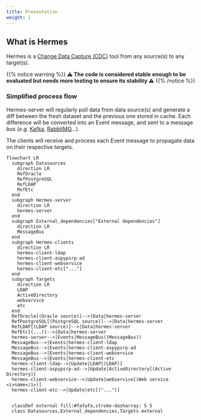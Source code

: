 ```yaml
---
title: Presentation
weight: 1
---
```


## What is Hermes

Hermes is a [Change Data Capture (CDC)](https://medium.com/event-driven-utopia/a-gentle-introduction-to-event-driven-change-data-capture-683297625f9b) tool from any source(s) to any target(s).

{{% notice warning %}}
**⚠️ The code is considered stable enough to be evaluated but needs more testing to ensure its stability ⚠️**
{{% /notice %}}

### Simplified process flow

Hermes-server will regularly poll data from data source(s) and generate a diff between the fresh dataset and the previous one stored in cache. Each difference will be converted into an Event message, and sent to a message bus (*e.g.* [Kafka](https://kafka.apache.org/), [RabbitMQ](https://www.rabbitmq.com/)...).

The clients will receive and process each Event message to propagate data on their respective targets.

``` mermaid
flowchart LR
  subgraph Datasources
    direction LR
    RefOracle
    RefPostgreSQL
    RefLDAP
    RefEtc
  end
  subgraph Hermes-server
    direction LR
    hermes-server
  end
  subgraph External_dependencies["External dependencies"]
    direction LR
    MessageBus
  end
  subgraph Hermes-clients
    direction LR
    hermes-client-ldap
    hermes-client-aspypsrp-ad
    hermes-client-webservice
    hermes-client-etc["..."]
  end
  subgraph Targets
    direction LR
    LDAP
    ActiveDirectory
    webservice
    etc
  end
  RefOracle[(Oracle source)]-->|Data|hermes-server
  RefPostgreSQL[(PostgreSQL source)]-->|Data|hermes-server
  RefLDAP[(LDAP source)]-->|Data|hermes-server
  RefEtc[(...)]-->|Data|hermes-server
  hermes-server-->|Events|MessageBus((MessageBus))
  MessageBus-->|Events|hermes-client-ldap
  MessageBus-->|Events|hermes-client-aspypsrp-ad
  MessageBus-->|Events|hermes-client-webservice
  MessageBus-->|Events|hermes-client-etc
  hermes-client-ldap-->|Update|LDAP[(LDAP)]
  hermes-client-aspypsrp-ad-->|Update|ActiveDirectory[(Active Directory)]
  hermes-client-webservice-->|Update|webservice[(Web service <i>name</i>)]
  hermes-client-etc-->|Update|etc[("...")]


  classDef external fill:#fafafa,stroke-dasharray: 5 5
  class Datasources,External_dependencies,Targets external

  
```
